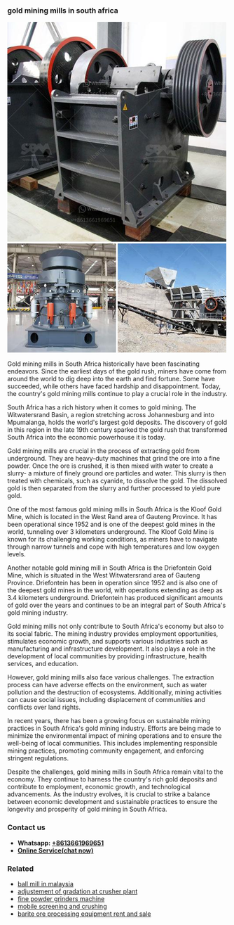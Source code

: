 <h3>gold mining mills in south africa</h3><img src='1702953235.jpg' alt=''><p>Gold mining mills in South Africa historically have been fascinating endeavors. Since the earliest days of the gold rush, miners have come from around the world to dig deep into the earth and find fortune. Some have succeeded, while others have faced hardship and disappointment. Today, the country's gold mining mills continue to play a crucial role in the industry.</p><p>South Africa has a rich history when it comes to gold mining. The Witwatersrand Basin, a region stretching across Johannesburg and into Mpumalanga, holds the world's largest gold deposits. The discovery of gold in this region in the late 19th century sparked the gold rush that transformed South Africa into the economic powerhouse it is today.</p><p>Gold mining mills are crucial in the process of extracting gold from underground. They are heavy-duty machines that grind the ore into a fine powder. Once the ore is crushed, it is then mixed with water to create a slurry- a mixture of finely ground ore particles and water. This slurry is then treated with chemicals, such as cyanide, to dissolve the gold. The dissolved gold is then separated from the slurry and further processed to yield pure gold.</p><p>One of the most famous gold mining mills in South Africa is the Kloof Gold Mine, which is located in the West Rand area of Gauteng Province. It has been operational since 1952 and is one of the deepest gold mines in the world, tunneling over 3 kilometers underground. The Kloof Gold Mine is known for its challenging working conditions, as miners have to navigate through narrow tunnels and cope with high temperatures and low oxygen levels.</p><p>Another notable gold mining mill in South Africa is the Driefontein Gold Mine, which is situated in the West Witwatersrand area of Gauteng Province. Driefontein has been in operation since 1952 and is also one of the deepest gold mines in the world, with operations extending as deep as 3.4 kilometers underground. Driefontein has produced significant amounts of gold over the years and continues to be an integral part of South Africa's gold mining industry.</p><p>Gold mining mills not only contribute to South Africa's economy but also to its social fabric. The mining industry provides employment opportunities, stimulates economic growth, and supports various industries such as manufacturing and infrastructure development. It also plays a role in the development of local communities by providing infrastructure, health services, and education.</p><p>However, gold mining mills also face various challenges. The extraction process can have adverse effects on the environment, such as water pollution and the destruction of ecosystems. Additionally, mining activities can cause social issues, including displacement of communities and conflicts over land rights.</p><p>In recent years, there has been a growing focus on sustainable mining practices in South Africa's gold mining industry. Efforts are being made to minimize the environmental impact of mining operations and to ensure the well-being of local communities. This includes implementing responsible mining practices, promoting community engagement, and enforcing stringent regulations.</p><p>Despite the challenges, gold mining mills in South Africa remain vital to the economy. They continue to harness the country's rich gold deposits and contribute to employment, economic growth, and technological advancements. As the industry evolves, it is crucial to strike a balance between economic development and sustainable practices to ensure the longevity and prosperity of gold mining in South Africa.</p><h3>Contact us</h3><ul><li><strong>Whatsapp:&nbsp;<a href="https://wa.me/8613661969651">+8613661969651</a></strong></li><li><a href="https://swt.shibang-china.com/?git&amp;zhl&amp;gold mining mills in south africa"><strong>Online Service(chat now)</strong></a></li></ul><h3>Related</h3><ul><li><a href='ball mill in malaysia.md'>ball mill in malaysia</a></li><li><a href='adjustement of gradation at crusher plant.md'>adjustement of gradation at crusher plant</a></li><li><a href='fine powder grinders machine.md'>fine powder grinders machine</a></li><li><a href='mobile screening and crushing.md'>mobile screening and crushing</a></li><li><a href='barite ore processing equipment rent and sale.md'>barite ore processing equipment rent and sale</a></li></ul>